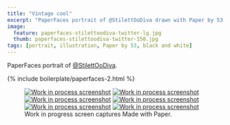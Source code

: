 ```yaml
---
title: "Vintage cool"
excerpt: "PaperFaces portrait of @StilettOoDiva drawn with Paper by 53 on an iPad."
image: 
  feature: paperfaces-stilettoodiva-twitter-lg.jpg
  thumb: paperfaces-stilettoodiva-twitter-150.jpg
tags: [portrait, illustration, Paper by 53, black and white]
---
```


PaperFaces portrait of [@StilettOoDiva](http://twitter.com/stilettoodiva).

{% include boilerplate/paperfaces-2.html %}

<figure class="third">
	<a href="{{ site.url }}/images/paperfaces-stilettoodiva-process-1-lg.jpg"><img src="{{ site.url }}/images/paperfaces-stilettoodiva-process-1-600.jpg" alt="Work in process screenshot"></a>
	<a href="{{ site.url }}/images/paperfaces-stilettoodiva-process-2-lg.jpg"><img src="{{ site.url }}/images/paperfaces-stilettoodiva-process-2-600.jpg" alt="Work in process screenshot"></a>
	<a href="{{ site.url }}/images/paperfaces-stilettoodiva-process-3-lg.jpg"><img src="{{ site.url }}/images/paperfaces-stilettoodiva-process-3-600.jpg" alt="Work in process screenshot"></a>
	<a href="{{ site.url }}/images/paperfaces-stilettoodiva-process-4-lg.jpg"><img src="{{ site.url }}/images/paperfaces-stilettoodiva-process-4-600.jpg" alt="Work in process screenshot"></a>
	<a href="{{ site.url }}/images/paperfaces-stilettoodiva-process-5-lg.jpg"><img src="{{ site.url }}/images/paperfaces-stilettoodiva-process-5-600.jpg" alt="Work in process screenshot"></a>
	<a href="{{ site.url }}/images/paperfaces-stilettoodiva-process-6-lg.jpg"><img src="{{ site.url }}/images/paperfaces-stilettoodiva-process-6-600.jpg" alt="Work in process screenshot"></a>
	<figcaption>Work in progress screen captures Made with Paper.</figcaption>
</figure>